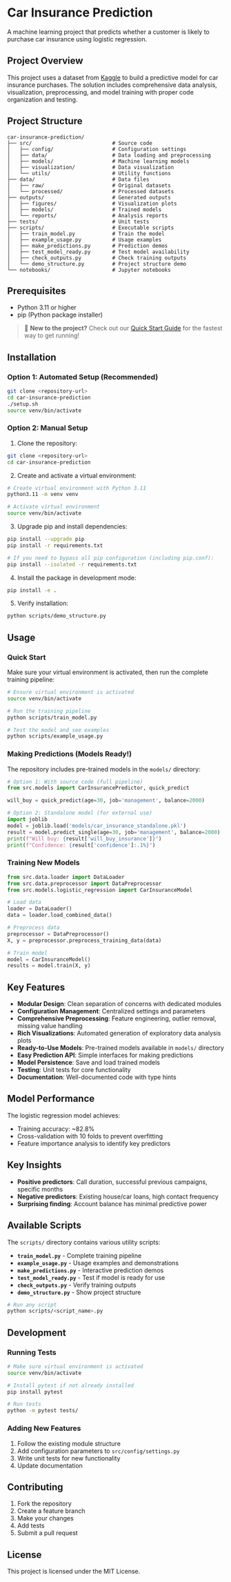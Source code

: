 # Car Insurance Prediction

A machine learning project that predicts whether a customer is likely to purchase car insurance using logistic regression.

## Project Overview

This project uses a dataset from [Kaggle](https://www.kaggle.com/kondla/carinsurance) to build a predictive model for car insurance purchases. The solution includes comprehensive data analysis, visualization, preprocessing, and model training with proper code organization and testing.

## Project Structure

```
car-insurance-prediction/
├── src/                          # Source code
│   ├── config/                   # Configuration settings
│   ├── data/                     # Data loading and preprocessing
│   ├── models/                   # Machine learning models
│   ├── visualization/            # Data visualization
│   └── utils/                    # Utility functions
├── data/                         # Data files
│   ├── raw/                      # Original datasets
│   └── processed/                # Processed datasets
├── outputs/                      # Generated outputs
│   ├── figures/                  # Visualization plots
│   ├── models/                   # Trained models
│   └── reports/                  # Analysis reports
├── tests/                        # Unit tests
├── scripts/                      # Executable scripts
│   ├── train_model.py            # Train the model
│   ├── example_usage.py          # Usage examples
│   ├── make_predictions.py       # Prediction demos
│   ├── test_model_ready.py       # Test model availability
│   ├── check_outputs.py          # Check training outputs
│   └── demo_structure.py         # Project structure demo
└── notebooks/                    # Jupyter notebooks
```

## Prerequisites

- Python 3.11 or higher
- pip (Python package installer)

> 🚀 **New to the project?** Check out our [Quick Start Guide](QUICKSTART.md) for the fastest way to get running!

## Installation

### Option 1: Automated Setup (Recommended)

```bash
git clone <repository-url>
cd car-insurance-prediction
./setup.sh
source venv/bin/activate
```

### Option 2: Manual Setup

1. Clone the repository:
```bash
git clone <repository-url>
cd car-insurance-prediction
```

2. Create and activate a virtual environment:
```bash
# Create virtual environment with Python 3.11
python3.11 -m venv venv

# Activate virtual environment
source venv/bin/activate
```

3. Upgrade pip and install dependencies:
```bash
pip install --upgrade pip
pip install -r requirements.txt

# If you need to bypass all pip configuration (including pip.conf):
pip install --isolated -r requirements.txt
```

4. Install the package in development mode:
```bash
pip install -e .
```

5. Verify installation:
```bash
python scripts/demo_structure.py
```

## Usage

### Quick Start

Make sure your virtual environment is activated, then run the complete training pipeline:
```bash
# Ensure virtual environment is activated
source venv/bin/activate

# Run the training pipeline
python scripts/train_model.py

# Test the model and see examples
python scripts/example_usage.py
```

### Making Predictions (Models Ready!)

The repository includes pre-trained models in the `models/` directory:

```python
# Option 1: With source code (full pipeline)
from src.models import CarInsurancePredictor, quick_predict

will_buy = quick_predict(age=30, job='management', balance=2000)

# Option 2: Standalone model (for external use)
import joblib
model = joblib.load('models/car_insurance_standalone.pkl')
result = model.predict_single(age=30, job='management', balance=2000)
print(f"Will buy: {result['will_buy_insurance']}")
print(f"Confidence: {result['confidence']:.1%}")
```

### Training New Models

```python
from src.data.loader import DataLoader
from src.data.preprocessor import DataPreprocessor
from src.models.logistic_regression import CarInsuranceModel

# Load data
loader = DataLoader()
data = loader.load_combined_data()

# Preprocess data
preprocessor = DataPreprocessor()
X, y = preprocessor.preprocess_training_data(data)

# Train model
model = CarInsuranceModel()
results = model.train(X, y)
```

## Key Features

- **Modular Design**: Clean separation of concerns with dedicated modules
- **Configuration Management**: Centralized settings and parameters
- **Comprehensive Preprocessing**: Feature engineering, outlier removal, missing value handling
- **Rich Visualizations**: Automated generation of exploratory data analysis plots
- **Ready-to-Use Models**: Pre-trained models available in `models/` directory
- **Easy Prediction API**: Simple interfaces for making predictions
- **Model Persistence**: Save and load trained models
- **Testing**: Unit tests for core functionality
- **Documentation**: Well-documented code with type hints

## Model Performance

The logistic regression model achieves:
- Training accuracy: ~82.8%
- Cross-validation with 10 folds to prevent overfitting
- Feature importance analysis to identify key predictors

## Key Insights

- **Positive predictors**: Call duration, successful previous campaigns, specific months
- **Negative predictors**: Existing house/car loans, high contact frequency
- **Surprising finding**: Account balance has minimal predictive power

## Available Scripts

The `scripts/` directory contains various utility scripts:

- **`train_model.py`** - Complete training pipeline
- **`example_usage.py`** - Usage examples and demonstrations
- **`make_predictions.py`** - Interactive prediction demos
- **`test_model_ready.py`** - Test if model is ready for use
- **`check_outputs.py`** - Verify training outputs
- **`demo_structure.py`** - Show project structure

```bash
# Run any script
python scripts/<script_name>.py
```

## Development

### Running Tests
```bash
# Make sure virtual environment is activated
source venv/bin/activate

# Install pytest if not already installed
pip install pytest

# Run tests
python -m pytest tests/
```

### Adding New Features
1. Follow the existing module structure
2. Add configuration parameters to `src/config/settings.py`
3. Write unit tests for new functionality
4. Update documentation

## Contributing

1. Fork the repository
2. Create a feature branch
3. Make your changes
4. Add tests
5. Submit a pull request

## License

This project is licensed under the MIT License.
